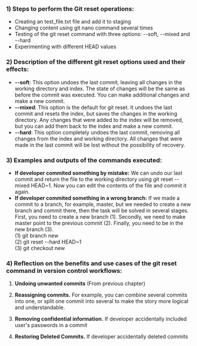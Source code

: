### 1) Steps to perform the Git reset operations:

- Creating an test_file.txt file and add it to staging
- Changing content using git nano command several times
- Testing of the git reset command with three options: --soft, --mixed and --hard
- Experimenting with different HEAD values

### 2) Description of the different git reset options used and their effects:
- <b>--soft</b>: This option undoes the last commit, leaving all changes in the working directory and index. The state of changes will be the same as before the commit was executed. You can make additional changes and make a new commit.
- <b>--mixed</b>: This option is the default for git reset. It undoes the last commit and resets the index, but saves the changes in the working directory. Any changes that were added to the index will be removed, but you can add them back to the index and make a new commit.
- <b>--hard</b>: This option completely undoes the last commit, removing all changes from the index and working directory. All changes that were made in the last commit will be lost without the possibility of recovery.

### 3) Examples and outputs of the commands executed:
- <b>If developer commited something by mistake:</b> We can undo our last commit and return the file to the working directory using git reset --mixed HEAD~1. Now you can edit the contents of the file and commit it again.
- <b>If developer commited something in a wrong branch:</b> If we made a commit to a branch, for example, master, but we needed to create a new branch and commit there, then the task will be solved in several stages. First, you need to create a new branch (1). Secondly, we need to make master point to the previous commit (2). Finally, you need to be in the new branch (3). <br> (1) git branch new <br>
(2) git reset --hard HEAD~1 <br>
(3) git checkout new <br>

### 4) Reflection on the benefits and use cases of the git reset command in version control workflows:
1. <b>Undoing unwanted commits</b> (From previous chapter)

2. <b>Reassigning commits.</b> For example, you can combine several commits into one, or split one commit into several to make the story more logical and understandable.

3. <b>Removing confidential information.</b> If developer accidentally included user's passwords in a commit

4. <b>Restoring Deleted Commits.</b> If developer accidentally deleted commits

